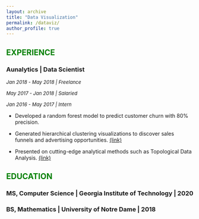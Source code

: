 ```yaml
---
layout: archive
title: "Data Visualization"
permalink: /dataviz/
author_profile: true
---
```

## <font color="green">EXPERIENCE</font>

### Aunalytics | Data Scientist

*<font size="2">Jan 2018 - May 2018 | Freelance</font>*

*<font size="2">May 2017 - Jan 2018 | Salaried</font>*

*<font size="2">Jan 2016 - May 2017 | Intern</font>*

* Developed a random forest model to predict customer churn with 80% precision.

* Generated hierarchical clustering visualizations to discover sales funnels and advertising opportunities. [(link)](https://jpskycak.github.io/files/skycak-aunalytics-salesfunnel.pdf)

* Presented on cutting-edge analytical methods such as Topological Data Analysis. [(link)](https://jpskycak.github.io/files/skycak-aunalytics-tda.pdf)

## <font color="green">EDUCATION</font>

### MS, Computer Science | Georgia Institute of Technology | 2020

### BS, Mathematics | University of Notre Dame | 2018
